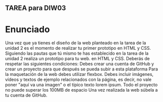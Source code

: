 ## TAREA para DIW03
# Enunciado

Una vez que ya tienes el diseño de la web planteado en la tarea de la unidad 2 es el momento de realizar tu primer prototipo en HTML y CSS. 
Siguiendo las pautas que tú mismo te has establecido en la tarea de la unidad 2 realiza un prototipo para tu web. en HTML y CSS. Deberás de respetar las siguientes condiciones:
Debes crear una cuenta de GitHub y crear un proyecto para que después se pueda subir a esta plataforma
Para la maquetación de la web debes utilizar flexbox. 
Debes incluir imágenes, vídeos y textos de ejemplo relacionados con la página, es decir, no vale poner "aquí va una imagen" o el típico texto lorem ipsum.
Todo el proyecto no puede superar los 100MB de espacio
Una vez realizada la web súbela a tu cuenta de GitHub. 
